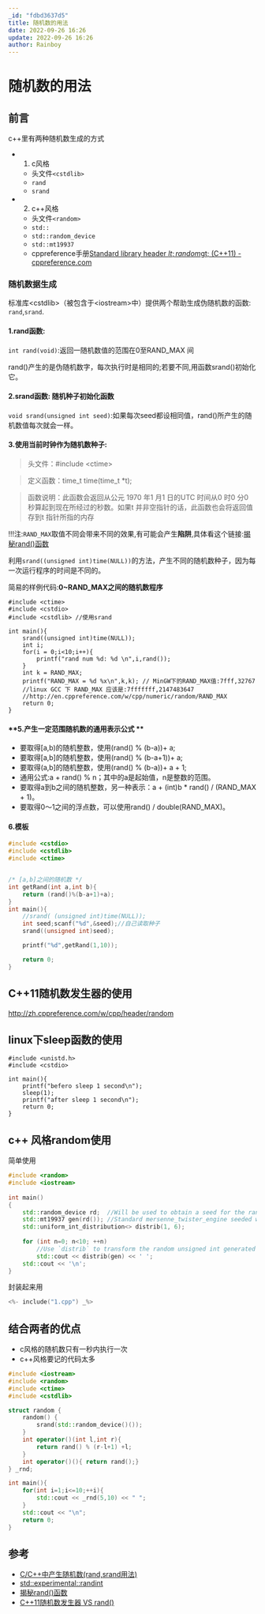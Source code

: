 ```yaml
---
_id: "fdbd3637d5"
title: 随机数的用法
date: 2022-09-26 16:26
update: 2022-09-26 16:26
author: Rainboy
---
```


# 随机数的用法

## 前言

c++里有两种随机数生成的方式

- 1. c风格
  - 头文件`<cstdlib>`
  - `rand`
  - `srand`
- 2. c++风格
  - 头文件`<random>`
  - `std::`
  - `std::random_device`
  - `std::mt19937`
  - cppreference手册[Standard library header $lt;random$gt; (C++11) - cppreference.com](https://en.cppreference.com/w/cpp/header/random)

### 随机数据生成

标准库&lt;cstdlib&gt;（被包含于&lt;iostream&gt;中）提供两个帮助生成伪随机数的函数: `rand`,`srand`.

#### **1.rand函数:**

`int rand(void)`:返回一随机数值的范围在0至RAND_MAX 间

rand()产生的是伪随机数字，每次执行时是相同的;若要不同,用函数srand()初始化它。

#### **2.srand函数:** 随机种子初始化函数

`void srand(unsigned int seed)`:如果每次seed都设相同值，rand()所产生的随机数值每次就会一样。


#### **3.使用当前时钟作为随机数种子**:


 > 头文件：#include &lt;ctime&gt;

 > 定义函数：time_t time(time_t *t);

 > 函数说明：此函数会返回从公元 1970 年1 月1 日的UTC 时间从0 时0 分0 秒算起到现在所经过的秒数。如果t 并非空指针的话，此函数也会将返回值存到t 指针所指的内存


!!!注:`RAND_MAX`取值不同会带来不同的效果,有可能会产生**陷阱**,具体看这个链接:[揭秘rand()函数](http://www.cnblogs.com/ngnetboy/archive/2012/11/23/2784078.html)

利用`srand((unsigned int)time(NULL))`的方法，产生不同的随机数种子，因为每一次运行程序的时间是不同的。

简易的样例代码:**0~RAND_MAX之间的随机数程序**

```
#include <ctime>
#include <cstdio>
#include <cstdlib> //使用srand

int main(){
    srand((unsigned int)time(NULL));
    int i;
    for(i = 0;i<10;i++){
        printf("rand num %d: %d \n",i,rand());
    }
    int k = RAND_MAX;
	printf("RAND_MAX = %d %x\n",k,k); // MinGW下的RAND_MAX值:7fff,32767
	//linux GCC 下 RAND_MAX 应该是:7fffffff,2147483647
	//http://en.cppreference.com/w/cpp/numeric/random/RAND_MAX
    return 0;
}
```


#### **5.产生一定范围随机数的通用表示公式 **

 - 要取得[a,b)的随机整数，使用(rand() % (b-a))+ a; 
 - 要取得[a,b]的随机整数，使用(rand() % (b-a+1))+ a; 
 - 要取得(a,b]的随机整数，使用(rand() % (b-a))+ a + 1; 
 - 通用公式:a + rand() % n；其中的a是起始值，n是整数的范围。 
 - 要取得a到b之间的随机整数，另一种表示：a + (int)b * rand() / (RAND_MAX + 1)。 
 - 要取得0～1之间的浮点数，可以使用rand() / double(RAND_MAX)。

#### **6.模板**

```c
#include <cstdio>
#include <cstdlib>
#include <ctime>


/* [a,b]之间的随机数 */
int getRand(int a,int b){
    return (rand()%(b-a+1)+a);
}
int main(){
    //srand( (unsigned int)time(NULL));
    int seed;scanf("%d",&seed);//自己读取种子
    srand((unsigned int)seed);

    printf("%d",getRand(1,10));

    return 0;
}
```

## C++11随机数发生器的使用

http://zh.cppreference.com/w/cpp/header/random

## linux下sleep函数的使用

```
#include <unistd.h>
#include <cstdio>

int main(){
    printf("befero sleep 1 second\n");
    sleep(1);
    printf("after sleep 1 second\n");
    return 0;
}
```

## c++ 风格random使用


简单使用

```cpp
#include <random>
#include <iostream>
 
int main()
{
    std::random_device rd;  //Will be used to obtain a seed for the random number engine
    std::mt19937 gen(rd()); //Standard mersenne_twister_engine seeded with rd()
    std::uniform_int_distribution<> distrib(1, 6);
 
    for (int n=0; n<10; ++n)
        //Use `distrib` to transform the random unsigned int generated by gen into an int in [1, 6]
        std::cout << distrib(gen) << ' ';
    std::cout << '\n';
}
```

封装起来用

```cpp
<%- include("1.cpp") _%>
```


## 结合两者的优点

- c风格的随机数只有一秒内执行一次
- c++风格要记的代码太多


```cpp
#include <iostream>
#include <random>
#include <ctime>
#include <cstdlib>

struct random {
    random() {
        srand(std::random_device()());
    }
    int operator()(int l,int r){
        return rand() % (r-l+1) +l;
    }
    int operator()(){ return rand();}
} _rnd;

int main(){
    for(int i=1;i<=10;++i){
        std::cout << _rnd(5,10) << " ";
    }
    std::cout << "\n";
    return 0;
}
```

## 参考

 - [C/C++中产生随机数(rand,srand用法)](http://www.cnblogs.com/afarmer/archive/2011/05/01/2033715.html)
 - [std::experimental::randint](http://en.cppreference.com/w/cpp/experimental/randint)
 - [揭秘rand()函数](http://www.cnblogs.com/ngnetboy/archive/2012/11/23/2784078.html)
 - [C++11随机数发生器 VS rand()](http://blog.csdn.net/songshimvp1/article/details/47016805)
